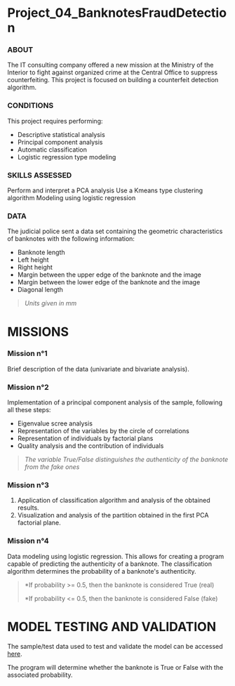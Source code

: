 # Project_04_BanknotesFraudDetection
### <b>ABOUT</b>
The IT consulting company offered a new mission at the Ministry of the Interior to fight against organized crime at the Central Office to suppress counterfeiting. This project is focused on building a counterfeit detection algorithm.

### <b>CONDITIONS</b>
This project requires performing:
- Descriptive statistical analysis
- Principal component analysis
- Automatic classification
- Logistic regression type modeling

### <b>SKILLS ASSESSED</b>
Perform and interpret a PCA analysis
Use a Kmeans type clustering algorithm
Modeling using logistic regression

### <b>DATA</b>
The judicial police sent a data set containing the geometric characteristics of banknotes with the following information:

- Banknote length
- Left height
- Right height
- Margin between the upper edge of the banknote and the image
- Margin between the lower edge of the banknote and the image
- Diagonal length

> *Units given in mm*

# <b>MISSIONS</b>
### Mission n°1
Brief description of the data (univariate and bivariate analysis).

### Mission n°2
Implementation of a principal component analysis of the sample, following all these steps:
- Eigenvalue scree analysis
- Representation of the variables by the circle of correlations
- Representation of individuals by factorial plans
- Quality analysis and the contribution of individuals

> *The variable True/False distinguishes the authenticity of the banknote from the fake ones*

### Mission n°3
1. Application of classification algorithm and analysis of the obtained results.
2. Visualization and analysis of the partition obtained in the first PCA factorial plane.

### Mission n°4
Data modeling using logistic regression. This allows for creating a program capable of predicting the authenticity of a banknote. The classification algorithm determines the probability of a banknote's authenticity.
> *If probability >= 0.5, then the banknote is considered True (real)
> 
> *If probability <= 0.5, then the banknote is considered False (fake)

# MODEL TESTING AND VALIDATION
The sample/test data used to test and validate the model can be accessed [here](https://s3-eu-west-1.amazonaws.com/static.oc-static.com/prod/courses/files/parcours-data-analyst/example.csv).

The program will determine whether the banknote is True or False with the associated probability.

